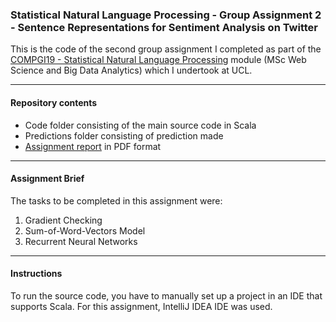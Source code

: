 ### Statistical Natural Language Processing - Group Assignment 2 - Sentence Representations for Sentiment Analysis on Twitter

This is the code of the second group assignment I completed as part of the [COMPGI19 - Statistical Natural Language Processing](http://www.cs.ucl.ac.uk/teaching_learning/syllabus/mscml/gi19_statistical_natural_language_processing/) module (MSc Web Science and Big Data Analytics) which I undertook at UCL.

---

#### Repository contents

* Code folder consisting of the main source code in Scala
* Predictions folder consisting of prediction made
* [Assignment report]() in PDF format

---

#### Assignment Brief

The tasks to be completed in this assignment were:

1. Gradient Checking
2. Sum-of-Word-Vectors Model
3. Recurrent Neural Networks

---

#### Instructions

To run the source code, you have to manually set up a project in an IDE that supports Scala. For this assignment, IntelliJ IDEA IDE was used.
